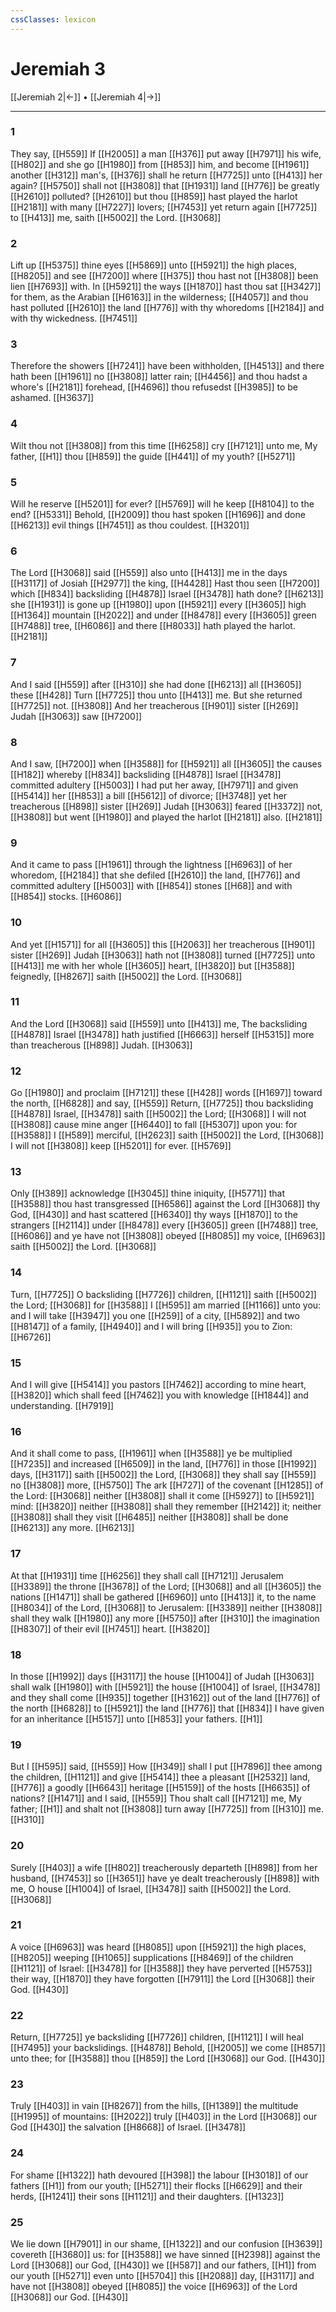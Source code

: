 ```yaml
---
cssClasses: lexicon
---
```

# Jeremiah 3

[[Jeremiah 2|←]] • [[Jeremiah 4|→]]

---

### 1
They say, [[H559]] If [[H2005]] a man [[H376]] put away [[H7971]] his wife, [[H802]] and she go [[H1980]] from [[H853]] him, and become [[H1961]] another [[H312]] man's, [[H376]] shall he return [[H7725]] unto [[H413]]  her again? [[H5750]] shall not [[H3808]] that [[H1931]] land [[H776]] be greatly [[H2610]] polluted? [[H2610]] but thou [[H859]] hast played the harlot [[H2181]] with many [[H7227]] lovers; [[H7453]] yet return again [[H7725]] to [[H413]] me, saith [[H5002]] the Lord. [[H3068]]

### 2
Lift up [[H5375]] thine eyes [[H5869]] unto [[H5921]] the high places, [[H8205]] and see [[H7200]] where [[H375]] thou hast not [[H3808]] been lien [[H7693]] with. In [[H5921]] the ways [[H1870]] hast thou sat [[H3427]] for them, as the Arabian [[H6163]] in the wilderness; [[H4057]] and thou hast polluted [[H2610]] the land [[H776]] with thy whoredoms [[H2184]] and with thy wickedness. [[H7451]]

### 3
Therefore the showers [[H7241]] have been withholden, [[H4513]] and there hath been [[H1961]] no [[H3808]] latter rain; [[H4456]] and thou hadst a whore's [[H2181]] forehead, [[H4696]] thou refusedst [[H3985]] to be ashamed. [[H3637]]

### 4
Wilt thou not [[H3808]] from this time [[H6258]] cry [[H7121]] unto me, My father, [[H1]] thou [[H859]] the guide [[H441]] of my youth? [[H5271]]

### 5
Will he reserve [[H5201]] for ever? [[H5769]] will he keep [[H8104]] to the end? [[H5331]] Behold, [[H2009]] thou hast spoken [[H1696]] and done [[H6213]] evil things [[H7451]] as thou couldest. [[H3201]]

### 6
The Lord [[H3068]] said [[H559]] also unto [[H413]] me in the days [[H3117]] of Josiah [[H2977]] the king, [[H4428]] Hast thou seen [[H7200]] which [[H834]] backsliding [[H4878]] Israel [[H3478]] hath done? [[H6213]] she [[H1931]] is gone up [[H1980]] upon [[H5921]] every [[H3605]] high [[H1364]] mountain [[H2022]] and under [[H8478]] every [[H3605]] green [[H7488]] tree, [[H6086]] and there [[H8033]] hath played the harlot. [[H2181]]

### 7
And I said [[H559]] after [[H310]] she had done [[H6213]] all [[H3605]] these [[H428]] Turn [[H7725]] thou unto [[H413]] me. But she returned [[H7725]] not. [[H3808]] And her treacherous [[H901]] sister [[H269]] Judah [[H3063]] saw [[H7200]]

### 8
And I saw, [[H7200]] when [[H3588]] for [[H5921]] all [[H3605]] the causes [[H182]] whereby [[H834]] backsliding [[H4878]] Israel [[H3478]] committed adultery [[H5003]] I had put her away, [[H7971]] and given [[H5414]]  her [[H853]] a bill [[H5612]] of divorce; [[H3748]] yet her treacherous [[H898]] sister [[H269]] Judah [[H3063]] feared [[H3372]] not, [[H3808]] but went [[H1980]] and played the harlot [[H2181]] also. [[H2181]]

### 9
And it came to pass [[H1961]] through the lightness [[H6963]] of her whoredom, [[H2184]] that she defiled [[H2610]] the land, [[H776]] and committed adultery [[H5003]] with [[H854]] stones [[H68]] and with [[H854]] stocks. [[H6086]]

### 10
And yet [[H1571]] for all [[H3605]] this [[H2063]] her treacherous [[H901]] sister [[H269]] Judah [[H3063]] hath not [[H3808]] turned [[H7725]] unto [[H413]] me with her whole [[H3605]] heart, [[H3820]] but [[H3588]] feignedly, [[H8267]] saith [[H5002]] the Lord. [[H3068]]

### 11
And the Lord [[H3068]] said [[H559]] unto [[H413]] me, The backsliding [[H4878]] Israel [[H3478]] hath justified [[H6663]] herself [[H5315]] more than treacherous [[H898]] Judah. [[H3063]]

### 12
Go [[H1980]] and proclaim [[H7121]] these [[H428]] words [[H1697]] toward the north, [[H6828]] and say, [[H559]] Return, [[H7725]] thou backsliding [[H4878]] Israel, [[H3478]] saith [[H5002]] the Lord; [[H3068]] I will not [[H3808]] cause mine anger [[H6440]] to fall [[H5307]] upon you: for [[H3588]] I [[H589]] merciful, [[H2623]] saith [[H5002]] the Lord, [[H3068]] I will not [[H3808]] keep [[H5201]] for ever. [[H5769]]

### 13
Only [[H389]] acknowledge [[H3045]] thine iniquity, [[H5771]] that [[H3588]] thou hast transgressed [[H6586]] against the Lord [[H3068]] thy God, [[H430]] and hast scattered [[H6340]] thy ways [[H1870]] to the strangers [[H2114]] under [[H8478]] every [[H3605]] green [[H7488]] tree, [[H6086]] and ye have not [[H3808]] obeyed [[H8085]] my voice, [[H6963]] saith [[H5002]] the Lord. [[H3068]]

### 14
Turn, [[H7725]] O backsliding [[H7726]] children, [[H1121]] saith [[H5002]] the Lord; [[H3068]] for [[H3588]] I [[H595]] am married [[H1166]] unto you: and I will take [[H3947]] you one [[H259]] of a city, [[H5892]] and two [[H8147]] of a family, [[H4940]] and I will bring [[H935]] you to Zion: [[H6726]]

### 15
And I will give [[H5414]] you pastors [[H7462]] according to mine heart, [[H3820]] which shall feed [[H7462]] you with knowledge [[H1844]] and understanding. [[H7919]]

### 16
And it shall come to pass, [[H1961]] when [[H3588]] ye be multiplied [[H7235]] and increased [[H6509]] in the land, [[H776]] in those [[H1992]] days, [[H3117]] saith [[H5002]] the Lord, [[H3068]] they shall say [[H559]] no [[H3808]] more, [[H5750]] The ark [[H727]] of the covenant [[H1285]] of the Lord: [[H3068]] neither [[H3808]] shall it come [[H5927]] to [[H5921]] mind: [[H3820]] neither [[H3808]] shall they remember [[H2142]] it; neither [[H3808]] shall they visit [[H6485]] neither [[H3808]] shall be done [[H6213]] any more. [[H6213]]

### 17
At that [[H1931]] time [[H6256]] they shall call [[H7121]] Jerusalem [[H3389]] the throne [[H3678]] of the Lord; [[H3068]] and all [[H3605]] the nations [[H1471]] shall be gathered [[H6960]] unto [[H413]] it, to the name [[H8034]] of the Lord, [[H3068]] to Jerusalem: [[H3389]] neither [[H3808]] shall they walk [[H1980]] any more [[H5750]] after [[H310]] the imagination [[H8307]] of their evil [[H7451]] heart. [[H3820]]

### 18
In those [[H1992]] days [[H3117]] the house [[H1004]] of Judah [[H3063]] shall walk [[H1980]] with [[H5921]] the house [[H1004]] of Israel, [[H3478]] and they shall come [[H935]] together [[H3162]] out of the land [[H776]] of the north [[H6828]] to [[H5921]] the land [[H776]] that [[H834]] I have given for an inheritance [[H5157]]  unto [[H853]] your fathers. [[H1]]

### 19
But I [[H595]] said, [[H559]] How [[H349]] shall I put [[H7896]] thee among the children, [[H1121]] and give [[H5414]] thee a pleasant [[H2532]] land, [[H776]] a goodly [[H6643]] heritage [[H5159]] of the hosts [[H6635]] of nations? [[H1471]] and I said, [[H559]] Thou shalt call [[H7121]] me, My father; [[H1]] and shalt not [[H3808]] turn away [[H7725]] from [[H310]] me. [[H310]]

### 20
Surely [[H403]] a wife [[H802]] treacherously departeth [[H898]] from her husband, [[H7453]] so [[H3651]] have ye dealt treacherously [[H898]] with me, O house [[H1004]] of Israel, [[H3478]] saith [[H5002]] the Lord. [[H3068]]

### 21
A voice [[H6963]] was heard [[H8085]] upon [[H5921]] the high places, [[H8205]] weeping [[H1065]] supplications [[H8469]] of the children [[H1121]] of Israel: [[H3478]] for [[H3588]] they have perverted [[H5753]] their way, [[H1870]] they have forgotten [[H7911]] the Lord [[H3068]] their God. [[H430]]

### 22
Return, [[H7725]] ye backsliding [[H7726]] children, [[H1121]] I will heal [[H7495]] your backslidings. [[H4878]] Behold, [[H2005]] we come [[H857]] unto thee; for [[H3588]] thou [[H859]] the Lord [[H3068]] our God. [[H430]]

### 23
Truly [[H403]] in vain [[H8267]] from the hills, [[H1389]] the multitude [[H1995]] of mountains: [[H2022]] truly [[H403]] in the Lord [[H3068]] our God [[H430]] the salvation [[H8668]] of Israel. [[H3478]]

### 24
For shame [[H1322]] hath devoured [[H398]] the labour [[H3018]] of our fathers [[H1]] from our youth; [[H5271]] their flocks [[H6629]] and their herds, [[H1241]] their sons [[H1121]] and their daughters. [[H1323]]

### 25
We lie down [[H7901]] in our shame, [[H1322]] and our confusion [[H3639]] covereth [[H3680]] us: for [[H3588]] we have sinned [[H2398]] against the Lord [[H3068]] our God, [[H430]] we [[H587]] and our fathers, [[H1]] from our youth [[H5271]] even unto [[H5704]] this [[H2088]] day, [[H3117]] and have not [[H3808]] obeyed [[H8085]] the voice [[H6963]] of the Lord [[H3068]] our God. [[H430]]